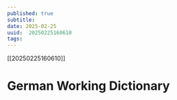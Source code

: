 ```yaml
---
published: true
subtitle: 
date: 2025-02-25
uuid:  20250225160610
tags: 
---
```


[[20250225160610]]

# German Working Dictionary

